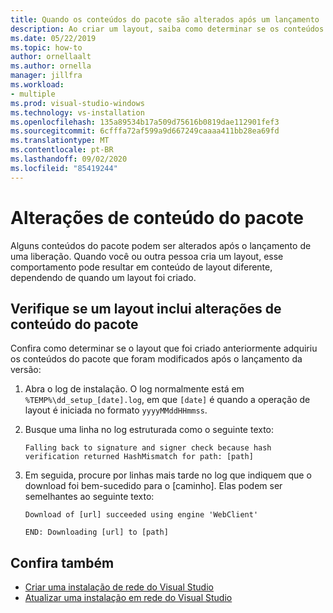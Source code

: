 ```yaml
---
title: Quando os conteúdos do pacote são alterados após um lançamento
description: Ao criar um layout, saiba como determinar se os conteúdos do pacote foram alterados depois que uma liberação já foi enviada.
ms.date: 05/22/2019
ms.topic: how-to
author: ornellaalt
ms.author: ornella
manager: jillfra
ms.workload:
- multiple
ms.prod: visual-studio-windows
ms.technology: vs-installation
ms.openlocfilehash: 135a89534b17a509d75616b0819dae112901fef3
ms.sourcegitcommit: 6cfffa72af599a9d667249caaaa411bb28ea69fd
ms.translationtype: MT
ms.contentlocale: pt-BR
ms.lasthandoff: 09/02/2020
ms.locfileid: "85419244"
---
```

# <a name="package-payload-changes"></a>Alterações de conteúdo do pacote

Alguns conteúdos do pacote podem ser alterados após o lançamento de uma liberação. Quando você ou outra pessoa cria um layout, esse comportamento pode resultar em conteúdo de layout diferente, dependendo de quando um layout foi criado.

## <a name="verify-that-a-layout-includes-package-payload-changes"></a>Verifique se um layout inclui alterações de conteúdo do pacote

Confira como determinar se o layout que foi criado anteriormente adquiriu os conteúdos do pacote que foram modificados após o lançamento da versão:

1. Abra o log de instalação. O log normalmente está em `%TEMP%\dd_setup_[date].log`, em que `[date]` é quando a operação de layout é iniciada no formato `yyyyMMddHHmmss`.

2. Busque uma linha no log estruturada como o seguinte texto:

    `Falling back to signature and signer check because hash verification returned HashMismatch for path: [path]`

3. Em seguida, procure por linhas mais tarde no log que indiquem que o download foi bem-sucedido para o [caminho]. Elas podem ser semelhantes ao seguinte texto:

    `Download of [url] succeeded using engine 'WebClient'`

    `END: Downloading [url] to [path]`

## <a name="see-also"></a>Confira também

* [Criar uma instalação de rede do Visual Studio](create-a-network-installation-of-visual-studio.md)
* [Atualizar uma instalação em rede do Visual Studio](update-a-network-installation-of-visual-studio.md)
